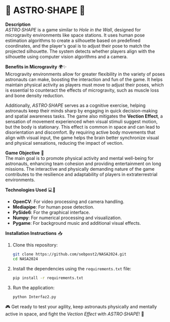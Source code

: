 # 🚀 **ASTRO·SHAPE** 🌌

**Description**  
*ASTRO·SHAPE* is a game similar to *Hole in the Wall*, designed for microgravity environments like space stations. It uses human pose estimation algorithms to create a silhouette based on predefined coordinates, and the player's goal is to adjust their pose to match the projected silhouette. The system detects whether players align with the silhouette using computer vision algorithms and a camera.

**Benefits in Microgravity** 🌍✨  
Microgravity environments allow for greater flexibility in the variety of poses astronauts can make, boosting the interaction and fun of the game. It helps maintain physical activity as players must move to adjust their poses, which is essential to counteract the effects of microgravity, such as muscle loss and bone density reduction.

Additionally, *ASTRO·SHAPE* serves as a cognitive exercise, helping astronauts keep their minds sharp by engaging in quick decision-making and spatial awareness tasks. The game also mitigates the **Vection Effect**, a sensation of movement experienced when visual stimuli suggest motion, but the body is stationary. This effect is common in space and can lead to disorientation and discomfort. By requiring active body movements that align with visual input, the game helps the brain better synchronize visual and physical sensations, reducing the impact of vection.

**Game Objective** 🎯  
The main goal is to promote physical activity and mental well-being for astronauts, enhancing team cohesion and providing entertainment on long missions. The interactive and physically demanding nature of the game contributes to the resilience and adaptability of players in extraterrestrial environments.

**Technologies Used** 💻🔧  
- **OpenCV**: For video processing and camera handling.
- **Mediapipe**: For human pose detection.
- **PySide6**: For the graphical interface.
- **Numpy**: For numerical processing and visualization.
- **Pygame**: For background music and additional visual effects.

**Installation Instructions** 📥

1. Clone this repository:
    ```bash
    git clone https://github.com/sebpost2/NASA2024.git
    cd NASA2024
    ```

2. Install the dependencies using the `requirements.txt` file:
    ```bash
    pip install -r requirements.txt
    ```

3. Run the application:
    ```bash
    python Interfaz2.py
    ```

🎮 Get ready to test your agility, keep astronauts physically and mentally active in space, and fight the *Vection Effect* with *ASTRO·SHAPE*! 👾
